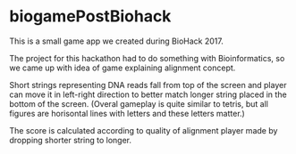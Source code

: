 # biogamePostBiohack

This is a small game app we created during BioHack 2017.

The project for this hackathon had to do something with Bioinformatics, so we came up with idea of game explaining alignment concept.

Short strings representing DNA reads fall from top of the screen and player can move it in left-right direction to better match longer string placed in the bottom of the screen. (Overal gameplay is quite similar to tetris, but all figures are horisontal lines with letters and these letters matter.)

The score is calculated according to quality of alignment player made by dropping shorter string to longer.
